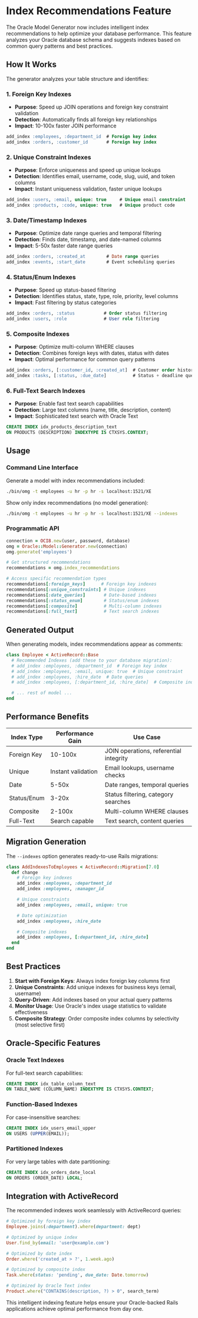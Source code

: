 # Index Recommendations Feature

The Oracle Model Generator now includes intelligent index recommendations to help optimize your database performance. This feature analyzes your Oracle database schema and suggests indexes based on common query patterns and best practices.

## How It Works

The generator analyzes your table structure and identifies:

### 1. **Foreign Key Indexes**
- **Purpose**: Speed up JOIN operations and foreign key constraint validation
- **Detection**: Automatically finds all foreign key relationships
- **Impact**: 10-100x faster JOIN performance

```sql
add_index :employees, :department_id  # Foreign key index
add_index :orders, :customer_id       # Foreign key index
```

### 2. **Unique Constraint Indexes**
- **Purpose**: Enforce uniqueness and speed up unique lookups
- **Detection**: Identifies email, username, code, slug, uuid, and token columns
- **Impact**: Instant uniqueness validation, faster unique lookups

```sql
add_index :users, :email, unique: true     # Unique email constraint
add_index :products, :code, unique: true   # Unique product code
```

### 3. **Date/Timestamp Indexes**
- **Purpose**: Optimize date range queries and temporal filtering
- **Detection**: Finds date, timestamp, and date-named columns
- **Impact**: 5-50x faster date range queries

```sql
add_index :orders, :created_at        # Date range queries
add_index :events, :start_date        # Event scheduling queries
```

### 4. **Status/Enum Indexes**
- **Purpose**: Speed up status-based filtering
- **Detection**: Identifies status, state, type, role, priority, level columns
- **Impact**: Fast filtering by status categories

```sql
add_index :orders, :status           # Order status filtering
add_index :users, :role              # User role filtering
```

### 5. **Composite Indexes**
- **Purpose**: Optimize multi-column WHERE clauses
- **Detection**: Combines foreign keys with dates, status with dates
- **Impact**: Optimal performance for common query patterns

```sql
add_index :orders, [:customer_id, :created_at]  # Customer order history
add_index :tasks, [:status, :due_date]          # Status + deadline queries
```

### 6. **Full-Text Search Indexes**
- **Purpose**: Enable fast text search capabilities
- **Detection**: Large text columns (name, title, description, content)
- **Impact**: Sophisticated text search with Oracle Text

```sql
CREATE INDEX idx_products_description_text
ON PRODUCTS (DESCRIPTION) INDEXTYPE IS CTXSYS.CONTEXT;
```

## Usage

### Command Line Interface

Generate a model with index recommendations included:
```bash
./bin/omg -t employees -u hr -p hr -s localhost:1521/XE
```

Show only index recommendations (no model generation):
```bash
./bin/omg -t employees -u hr -p hr -s localhost:1521/XE --indexes
```

### Programmatic API

```ruby
connection = OCI8.new(user, password, database)
omg = Oracle::Model::Generator.new(connection)
omg.generate('employees')

# Get structured recommendations
recommendations = omg.index_recommendations

# Access specific recommendation types
recommendations[:foreign_keys]      # Foreign key indexes
recommendations[:unique_constraints] # Unique indexes
recommendations[:date_queries]       # Date-based indexes
recommendations[:status_enum]        # Status/enum indexes
recommendations[:composite]          # Multi-column indexes
recommendations[:full_text]          # Text search indexes
```

## Generated Output

When generating models, index recommendations appear as comments:

```ruby
class Employee < ActiveRecord::Base
  # Recommended Indexes (add these to your database migration):
  # add_index :employees, :department_id  # Foreign key index
  # add_index :employees, :email, unique: true  # Unique constraint
  # add_index :employees, :hire_date  # Date queries
  # add_index :employees, [:department_id, :hire_date]  # Composite index

  # ... rest of model ...
end
```

## Performance Benefits

| Index Type | Performance Gain | Use Case |
|------------|------------------|----------|
| Foreign Key | 10-100x | JOIN operations, referential integrity |
| Unique | Instant validation | Email lookups, username checks |
| Date | 5-50x | Date ranges, temporal queries |
| Status/Enum | 3-20x | Status filtering, category searches |
| Composite | 2-100x | Multi-column WHERE clauses |
| Full-Text | Search capable | Text search, content queries |

## Migration Generation

The `--indexes` option generates ready-to-use Rails migrations:

```ruby
class AddIndexesToEmployees < ActiveRecord::Migration[7.0]
  def change
    # Foreign key indexes
    add_index :employees, :department_id
    add_index :employees, :manager_id

    # Unique constraints
    add_index :employees, :email, unique: true

    # Date optimization
    add_index :employees, :hire_date

    # Composite indexes
    add_index :employees, [:department_id, :hire_date]
  end
end
```

## Best Practices

1. **Start with Foreign Keys**: Always index foreign key columns first
2. **Unique Constraints**: Add unique indexes for business keys (email, username)
3. **Query-Driven**: Add indexes based on your actual query patterns
4. **Monitor Usage**: Use Oracle's index usage statistics to validate effectiveness
5. **Composite Strategy**: Order composite index columns by selectivity (most selective first)

## Oracle-Specific Features

### Oracle Text Indexes
For full-text search capabilities:
```sql
CREATE INDEX idx_table_column_text
ON TABLE_NAME (COLUMN_NAME) INDEXTYPE IS CTXSYS.CONTEXT;
```

### Function-Based Indexes
For case-insensitive searches:
```sql
CREATE INDEX idx_users_email_upper
ON USERS (UPPER(EMAIL));
```

### Partitioned Indexes
For very large tables with date partitioning:
```sql
CREATE INDEX idx_orders_date_local
ON ORDERS (ORDER_DATE) LOCAL;
```

## Integration with ActiveRecord

The recommended indexes work seamlessly with ActiveRecord queries:

```ruby
# Optimized by foreign key index
Employee.joins(:department).where(department: dept)

# Optimized by unique index
User.find_by(email: 'user@example.com')

# Optimized by date index
Order.where('created_at > ?', 1.week.ago)

# Optimized by composite index
Task.where(status: 'pending', due_date: Date.tomorrow)

# Optimized by Oracle Text index
Product.where("CONTAINS(description, ?) > 0", search_term)
```

This intelligent indexing feature helps ensure your Oracle-backed Rails applications achieve optimal performance from day one.
